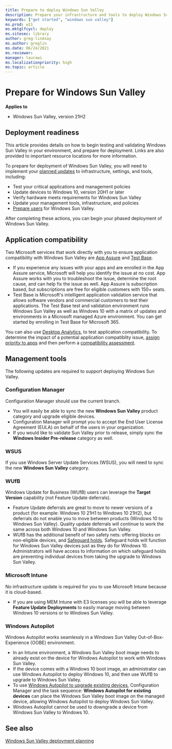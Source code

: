 ```yaml
---
title: Prepare to deploy Windows Sun Valley
description: Prepare your infrastructure and tools to deploy Windows Sun Valley, IT Pro content.
keywords: ["get started", "windows sun valley"]
ms.prod: w11
ms.mktglfcycl: deploy
ms.sitesec: library
author: greg-lindsay
ms.author: greglin
ms.date: 06/24/2021
ms.reviewer: 
manager: laurawi
ms.localizationpriority: high
ms.topic: article
---
```


# Prepare for Windows Sun Valley

**Applies to**

-   Windows Sun Valley, version 21H2

## Deployment readiness

This article provides details on how to begin testing and validating Windows Sun Valley in your environment, and prepare for deployment. Links are also provided to important resource locations for more information.

To prepare for deployment of Windows Sun Valley, you will need to implement your [planned updates](windows-sv-plan.md) to infrastructure, settings, and tools, including:
- Test your critical applications and management policies
- Update devices to Windows 10, version 20H1 or later
- Verify hardware meets requirements for Windows Sun Valley
- Update your management tools, infrastructure, and policies
- [Prepare users](/windows/deployment/update/prepare-deploy-windows#prepare-users) for Windows Sun Valley. 

After completing these actions, you can begin your phased deployment of Windows Sun Valley.

## Application compatibility

Two Microsoft services that work directly with you to ensure application compatibility with Windows Sun Valley are [App Assure](https://www.microsoft.com/fasttrack/microsoft-365/app-assure) and [Test Base](https://www.microsoft.com/testbase).

- If you experience any issues with your apps and are enrolled in the App Assure service, Microsoft will help you identify the issue at no cost. App Assure works with you to troubleshoot the issue, determine the root cause, and can help fix the issue as well. App Assure is subscription based, but subscriptions are free for eligible customers with 150+ seats. 
- Test Base is Microsoft's intelligent application validation service that allows software vendors and commercial customers to test their applications. The Test Base test and validation environment runs Windows Sun Valley as well as Windows 10 with a matrix of updates and environments in a Microsoft managed Azure environment. You can get started by enrolling in Test Base for Microsoft 365. 

You can also use [Desktop Analytics](/mem/configmgr/desktop-analytics/overview), to test application compatibility. To determine the impact of a potential application compatiblity issue, [assign priority to apps](/windows/deployment/update/plan-define-readiness#set-criteria-for-rating-apps) and then perform a [compatibility assessment](/mem/configmgr/desktop-analytics/compat-assessment).

## Management tools

The following updates are required to support deploying Windows Sun Valley.

### Configuration Manager

Configuration Manager should use the current branch. 
  - You will easily be able to sync the new **Windows Sun Valley** product category and upgrade eligible devices. 
  - Configuration Manager will prompt you to accept the End User License Agreement (EULA) on behalf of the users in your organization. 
  - If you would like to validate Sun Valley prior to release, simply sync the **Windows Insider Pre-release** category as well.   

### WSUS

If you use Windows Server Update Services (WSUS), you will need to sync the new **Windows Sun Valley** category. 

### WUfB

Windows Update for Business (WUfB) users can leverage the **Target Version** capability (not Feature Update deferrals).
   -  Feature Update deferrals are great to move to newer versions of a product (for example: Windows 10 21H1 to Windows 10 21H2), but deferrals do not enable you to move between products (Windows 10 to Windows Sun Valley). Quality update deferrals will continue to work the same across both Windows 10 and Windows Sun Valley. 
   - WUfB has the additional benefit of two safety nets: offering blocks on non-eligible devices, and [Safeguard holds](/windows/deployment/update/safeguard-holds). Safeguard holds will function for Windows Sun Valley devices just as they do for Windows 10. Administrators will have access to information on which safeguard holds are preventing individual devices from taking the upgrade to Windows Sun Valley. 

### Microsoft Intune

No infrastructure update is required for you to use Microsoft Intune because it is cloud-based.
  - If you are using MEM Intune with E3 licenses you will be able to leverage **Feature Update Deployments** to easily manage moving between Windows 10 versions or to Windows Sun Valley.

### Windows Autopilot

Windows Autopilot works seamlessly in a Windows Sun Valley Out-of-Box-Experience (OOBE) environment.
  - In an Intune environment, a Windows Sun Valley boot image needs to already exist on the device for Windows Autopilot to work with Windows Sun Valley. 
  - If the device comes with a Windows 10 boot image, an administrator can use Windows Autopilot to deploy Windows 10, and then use WUfB to upgrade to Windows Sun Valley.
  - To use [Windows Autopilot to upgrade existing devices](/mem/autopilot/existing-devices), Configuration Manager and the task sequence: **Windows Autopilot for existing devices** can place the Windows Sun Valley boot image on the managed device, allowing Windows Autopilot to deploy Windows Sun Valley.
  - Windows Autopilot cannot be used to downgrade a device from Windows Sun Valley to Windows 10.

## See also

[Windows Sun Valley deployment planning](windows-sv-plan.md)
